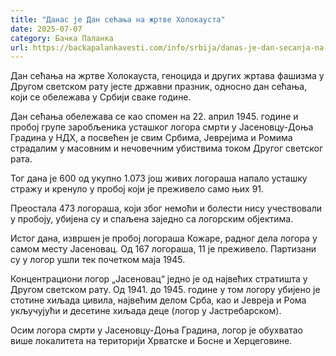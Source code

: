 ```yaml
---
title: "Данас је Дан сећања на жртве Холокауста"
date: 2025-07-07
category: Бачка Паланка
url: https://backapalankavesti.com/info/srbija/danas-je-dan-secanja-na-zrtve-holokausta/
---
```


Дан сећања на жртве Холокауста, геноцида и других жртава фашизма у Другом светском рату јесте државни празник, односно дан сећања, који се обележава у Србији сваке године.

Дан сећања обележава се као спомен на 22. април 1945. године и пробој групе заробљеника усташког логора смрти у Јасеновцу-Доња Градина у НДХ, а посвећен је свим Србима, Јеврејима и Ромима страдалим у масовним и нечовечним убиствима током Другог светског рата.

Тог дана је 600 од укупно 1.073 још живих логораша напало усташку стражу и кренуло у пробој који је преживело само њих 91.

Преостала 473 логораша, који због немоћи и болести нису учествовали у пробоју, убијена су и спаљена заједно са логорским објектима.

Истог дана, извршен је пробој логораша Кожаре, радног дела логора у самом месту Јасеновац. Од 167 логораша, 11 је преживело. Партизани су у логор ушли тек почетком маја 1945.

Концентрациони логор „Јасеновац“ једно је од највећих стратишта у Другом светском рату. Од 1941. до 1945. године у том логору убијено је стотине хиљада цивила, највећим делом Срба, као и Јевреја и Рома укључујући и десетине хиљада деце (логор у Јастребарском).

Осим логора смрти у Јасеновцу-Доња Градина, логор је обухватао више локалитета на територији Хрватске и Босне и Херцеговине.
